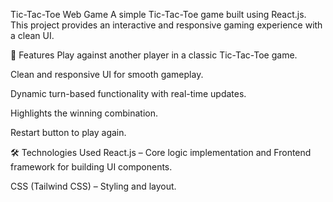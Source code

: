 Tic-Tac-Toe Web Game
A simple Tic-Tac-Toe game built using React.js. This project provides an interactive and responsive gaming experience with a clean UI.

🚀 Features
Play against another player in a classic Tic-Tac-Toe game.

Clean and responsive UI for smooth gameplay.

Dynamic turn-based functionality with real-time updates.

Highlights the winning combination.

Restart button to play again.

🛠️ Technologies Used
React.js – Core logic implementation and Frontend framework for building UI components.

CSS (Tailwind CSS) – Styling and layout.
